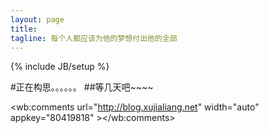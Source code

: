 ```yaml
---
layout: page
title: 
tagline: 每个人都应该为他的梦想付出他的全部
---
```

{% include JB/setup %}

#正在构思。。。。。。
##等几天吧~~~~

<wb:comments url="http://blog.xujialiang.net" width="auto" appkey="80419818" ></wb:comments>
